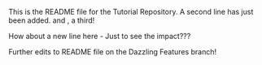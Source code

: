 This is the README file for the Tutorial Repository.
A second line has just been added.
and , a third!

How about a new line here -
Just to see the impact???

Further edits to README file
on the 
Dazzling Features branch!
